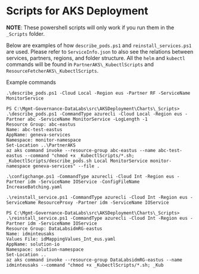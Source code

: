 # Scripts for AKS Deployment

**NOTE**: These powershell scripts will only work if you run them in the `_Scripts` folder.

Below are examples of how `describe_pods.ps1` and `reinstall_services.ps1` are used. Please refer to `ServiceInfo.json` to also see the relations between services, partners, regions, and folder structure. All the `helm` and `kubectl` commands will be found in `PartnerAKS\_KubectlScripts` and `ResourceFetcherAKS\_KubectlScripts`.

Example commands
```
.\describe_pods.ps1 -Cloud Local -Region eus -Partner RF -ServiceName MonitorService

PS C:\Mgmt-Governance-DataLabs\src\AKSDeployment\Charts\_Scripts> .\describe_pods.ps1 -CommandType azurecli -Cloud Local -Region eus -Partner abc -ServiceName MonitorService -LogLength -1
Resource Group: abc-eastus
Name: abc-test-eastus
AppName: geneva-services
Namespace: monitor-namespace
Set-Location ..\PartnerAKS
az aks command invoke --resource-group abc-eastus --name abc-test-eastus --command "chmod +x _KubectlScripts/*.sh; _KubectlScripts/describe_pods.sh Local MonitorService monitor-namespace geneva-services" --file .
```
```
.\configchange.ps1 -CommandType azurecli -Cloud Int -Region eus -Partner idm -ServiceName IOService -ConfigFileName IncreaseBatching.yaml                                                                              
```
```
.\reinstall_service.ps1 -CommandType azurecli -Cloud Int -Region eus -ServiceName ResourceProxy -Partner idm -ServiceName IOService

PS C:\Mgmt-Governance-DataLabs\src\AKSDeployment\Charts\_Scripts> .\reinstall_service.ps1 -CommandType azurecli -Cloud Int -Region eus -Partner idm -ServiceName IOService
Resource Group: DataLabsidmRG-eastus
Name: idminteusaks
Values File: idMappingValues_Int_eus.yaml
AppName: solution-io
Namespace: solution-namespace
Set-Location ..
az aks command invoke --resource-group DataLabsidmRG-eastus --name idminteusaks --command "chmod +x _KubectlScripts/*.sh; _Kub
```
